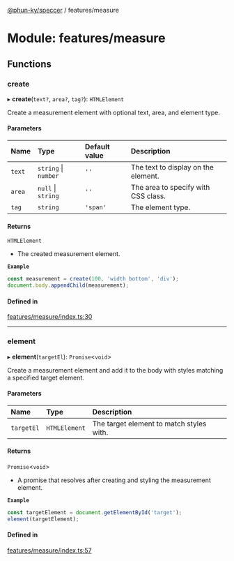 [@phun-ky/speccer](../README.md) / features/measure

# Module: features/measure

## Functions

### create

▸ **create**(`text?`, `area?`, `tag?`): `HTMLElement`

Create a measurement element with optional text, area, and element type.

#### Parameters

| Name | Type | Default value | Description |
| :------ | :------ | :------ | :------ |
| `text` | `string` \| `number` | `''` | The text to display on the element. |
| `area` | ``null`` \| `string` | `''` | The area to specify with CSS class. |
| `tag` | `string` | `'span'` | The element type. |

#### Returns

`HTMLElement`

- The created measurement element.

**`Example`**

```ts
const measurement = create(100, 'width bottom', 'div');
document.body.appendChild(measurement);
```

#### Defined in

[features/measure/index.ts:30](https://github.com/phun-ky/speccer/blob/main/src/features/measure/index.ts#L30)

___

### element

▸ **element**(`targetEl`): `Promise`<`void`\>

Create a measurement element and add it to the body with styles matching a specified target element.

#### Parameters

| Name | Type | Description |
| :------ | :------ | :------ |
| `targetEl` | `HTMLElement` | The target element to match styles with. |

#### Returns

`Promise`<`void`\>

- A promise that resolves after creating and styling the measurement element.

**`Example`**

```ts
const targetElement = document.getElementById('target');
element(targetElement);
```

#### Defined in

[features/measure/index.ts:57](https://github.com/phun-ky/speccer/blob/main/src/features/measure/index.ts#L57)
